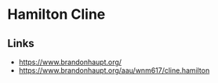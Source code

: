 # Hamilton Cline

## Links

- https://www.brandonhaupt.org/
- https://www.brandonhaupt.org/aau/wnm617/cline.hamilton
